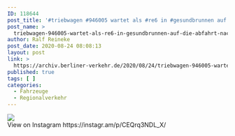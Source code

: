 ```yaml
---
ID: 118644
post_title: '#triebwagen #946005 wartet als #re6 in #gesundbrunnen auf die Abfahrt nach #neuruppin'
post_name: >
  triebwagen-946005-wartet-als-re6-in-gesundbrunnen-auf-die-abfahrt-nach-neuruppin
author: Ralf Reineke
post_date: 2020-08-24 08:08:13
layout: post
link: >
  https://archiv.berliner-verkehr.de/2020/08/24/triebwagen-946005-wartet-als-re6-in-gesundbrunnen-auf-die-abfahrt-nach-neuruppin/
published: true
tags: [ ]
categories:
  - Fahrzeuge
  - Regionalverkehr
---
```

<div><img src='https://scontent-iad3-1.cdninstagram.com/v/t51.29350-15/118235738_643070059925538_1454728342357647989_n.jpg?_nc_cat=107&_nc_sid=8ae9d6&_nc_ohc=9Qf73n_SY2gAX_iUW24&_nc_ht=scontent-iad3-1.cdninstagram.com&oh=7fcec940418939a0f84986827881c4b2&oe=5F68BA75' style='max-width:600px;' /><br/><div>View on Instagram https://instagr.am/p/CEQrq3NDL_X/</div></div>